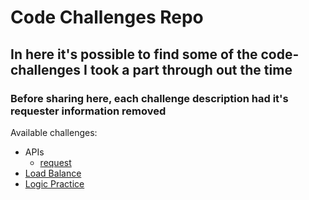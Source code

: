 # Code Challenges Repo

## In here it's possible to find some of the code-challenges I took a part through out the time

### Before sharing here, each challenge description had it's requester information removed

Available challenges:

- APIs
  - [request](./apis/request)
- [Load Balance](./load-balance-01)
- [Logic Practice](./logic-practice-01)
